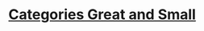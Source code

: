 # [Categories Great and Small](https://bartoszmilewski.com/2014/12/05/categories-great-and-small/)

> 
<!--stackedit_data:
eyJoaXN0b3J5IjpbLTE3NjAyMTIzMjddfQ==
-->
